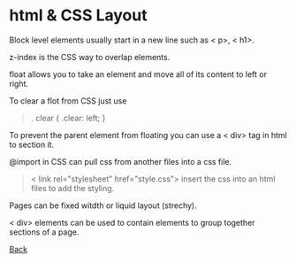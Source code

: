 # html & CSS Layout

Block level elements usually start in a new line such as < p>, < h1>.<!-- HTML & CSSJon Duckett -->

z-index is the CSS way to overlap elements.

float allows you to take an element and move all of its content to left or right.

To clear a flot from CSS just use
>. clear {
> .clear: left;
> }

To prevent the parent element from floating you can use a < div> tag in html to section it.

@import in CSS can pull css from another files into a css file.

> < link rel="stylesheet" href="style.css"> insert the css into an html files to add the styling.

Pages can be fixed witdth or liquid layout (strechy). <!-- HTML & CSSJon Duckett -->

< div> elements can be used to contain elements to group together sections of a page. <!-- HTML & CSSJon Duckett -->


[Back](https://cesardeltoroc.github.io/reading-notes/)
